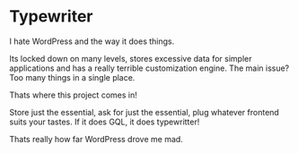 # Typewriter

I hate WordPress and the way it does things.

Its locked down on many levels, stores excessive data for simpler applications and has a really terrible customization engine. The main issue? Too many things in a single place.

Thats where this project comes in!

Store just the essential, ask for just the essential, plug whatever frontend suits your tastes. If it does GQL, it does typewritter!

Thats really how far WordPress drove me mad.
